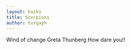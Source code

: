 ```yaml
---
layout: haiku
title: Scorpions
author: turgayh
---
```


Wind of change
Greta Thunberg
How dare you!!
